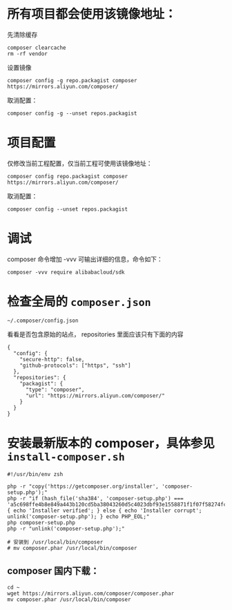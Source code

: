 # 所有项目都会使用该镜像地址：

先清除缓存

```
composer clearcache
rm -rf vendor
```

设置镜像

```
composer config -g repo.packagist composer https://mirrors.aliyun.com/composer/
```

取消配置：

```
composer config -g --unset repos.packagist
```

# 项目配置

仅修改当前工程配置，仅当前工程可使用该镜像地址：

```
composer config repo.packagist composer https://mirrors.aliyun.com/composer/
```

取消配置：

```
composer config --unset repos.packagist
```

# 调试

composer 命令增加 -vvv 可输出详细的信息，命令如下：

```
composer -vvv require alibabacloud/sdk
```

# 检查全局的 `composer.json`

```
~/.composer/config.json
```

看看是否包含原始的站点， repositories 里面应该只有下面的内容

```
{
  "config": {
    "secure-http": false,
    "github-protocols": ["https", "ssh"]
  },
  "repositories": {
    "packagist": {
      "type": "composer",
      "url": "https://mirrors.aliyun.com/composer/"
    }
  }
}
```

# 安装最新版本的 composer，具体参见 `install-composer.sh`

```
#!/usr/bin/env zsh

php -r "copy('https://getcomposer.org/installer', 'composer-setup.php');"
php -r "if (hash_file('sha384', 'composer-setup.php') === 'a5c698ffe4b8e849a443b120cd5ba38043260d5c4023dbf93e1558871f1f07f58274fc6f4c93bcfd858c6bd0775cd8d1') { echo 'Installer verified'; } else { echo 'Installer corrupt'; unlink('composer-setup.php'); } echo PHP_EOL;"
php composer-setup.php
php -r "unlink('composer-setup.php');"

# 安装到 /usr/local/bin/composer
# mv composer.phar /usr/local/bin/composer

```

## composer 国内下载：

```
cd ~
wget https://mirrors.aliyun.com/composer/composer.phar
mv composer.phar /usr/local/bin/composer
```
